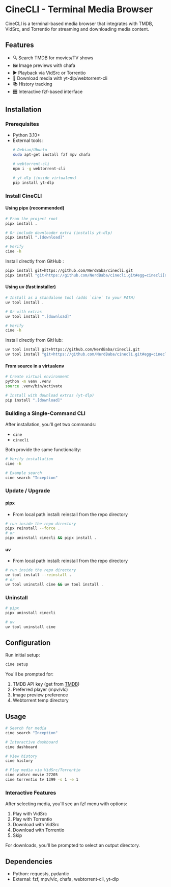 # CineCLI - Terminal Media Browser

CineCLI is a terminal-based media browser that integrates with TMDB, VidSrc, and Torrentio for streaming and downloading media content.

## Features
- 🔍 Search TMDB for movies/TV shows
- 🖼️ Image previews with chafa
- ▶️ Playback via VidSrc or Torrentio
- 💾 Download media with yt-dlp/webtorrent-cli
- 📚 History tracking
- 🎛️ Interactive fzf-based interface

## Installation

### Prerequisites
- Python 3.10+
- External tools:
  ```bash
  # Debian/Ubuntu
  sudo apt-get install fzf mpv chafa
  
  # webtorrent-cli
  npm i -g webtorrent-cli
  
  # yt-dlp (inside virtualenv)
  pip install yt-dlp
  ```

### Install CineCLI
#### Using pipx (recommended)
```bash
# From the project root
pipx install .

# Or include downloader extra (installs yt-dlp)
pipx install ".[download]"

# Verify
cine -h
```

Install directly from GitHub :
```bash
pipx install git+https://github.com/NerdBaba/cinecli.git
pipx install "git+https://github.com/NerdBaba/cinecli.git#egg=cinecli[download]"
```
#### Using uv (fast installer)
```bash
# Install as a standalone tool (adds `cine` to your PATH)
uv tool install .

# Or with extras
uv tool install ".[download]"

# Verify
cine -h
```

Install directly from GitHub:
```bash
uv tool install git+https://github.com/NerdBaba/cinecli.git
uv tool install "git+https://github.com/NerdBaba/cinecli.git#egg=cinecli[download]"
```

#### From source in a virtualenv
```bash
# Create virtual environment
python -m venv .venv
source .venv/bin/activate

# Install with download extras (yt-dlp)
pip install ".[download]"
```

### Building a Single-Command CLI
After installation, you'll get two commands:
- `cine` 
- `cinecli`

Both provide the same functionality:
```bash
# Verify installation
cine -h

# Example search
cine search "Inception"
```

### Update / Upgrade

#### pipx

- From local path install: reinstall from the repo directory
```bash
# run inside the repo directory
pipx reinstall --force .
# or
pipx uninstall cinecli && pipx install .
```

#### uv

- From local path install: reinstall from the repo directory
```bash
# run inside the repo directory
uv tool install --reinstall .
# or
uv tool uninstall cine && uv tool install .
```


### Uninstall
```bash
# pipx
pipx uninstall cinecli

# uv
uv tool uninstall cine
```

## Configuration
Run initial setup:
```bash
cine setup
```

You'll be prompted for:
1. TMDB API key (get from [TMDB](https://www.themoviedb.org/settings/api))
2. Preferred player (mpv/vlc)
3. Image preview preference
4. Webtorrent temp directory

## Usage
```bash
# Search for media
cine search "Inception"

# Interactive dashboard
cine dashboard

# View history
cine history

# Play media via VidSrc/Torrentio
cine vidsrc movie 27205
cine torrentio tv 1399 -s 1 -e 1
```


### Interactive Features
After selecting media, you'll see an fzf menu with options:
1. Play with VidSrc
2. Play with Torrentio
3. Download with VidSrc
4. Download with Torrentio
5. Skip

For downloads, you'll be prompted to select an output directory.

## Dependencies
- Python: requests, pydantic
- External: fzf, mpv/vlc, chafa, webtorrent-cli, yt-dlp

